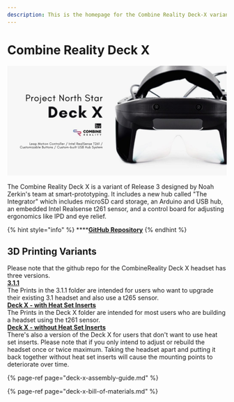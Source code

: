 ```yaml
---
description: This is the homepage for the Combine Reality Deck-X variant of Northstar.
---
```


# Combine Reality Deck X

![](../../.gitbook/assets/unknown-4.png)

The Combine Reality Deck X is a variant of Release 3 designed by Noah Zerkin's team at smart-prototyping. It includes a new hub called "The Integrator" which includes microSD card storage, an Arduino and USB hub, an embedded Intel Realsense t261 sensor, and a control board for adjusting ergonomics like IPD and eye relief. 

{% hint style="info" %}
\*\*\*\*[**GitHub Repository**](https://github.com/CombineReality/ProjectNorthStar)
{% endhint %}

## 3D Printing Variants

Please note that the github repo for the CombineReality Deck X headset has three versions.   
[**3.1.1**](https://github.com/CombineReality/ProjectNorthStar/tree/master/Mechanical/CombineReality_Variants/3.1.1)  
The Prints in the 3.1.1 folder are intended for users who want to upgrade their existing 3.1 headset and also use a t265 sensor.  
[**Deck X - with Heat Set Inserts**](https://github.com/CombineReality/ProjectNorthStar/tree/master/Mechanical/CombineReality_Variants/Deck_X)  
 The Prints in the Deck X folder are intended for most users who are building a headset using the t261 sensor.   
[**Deck X - without Heat Set Inserts**](https://github.com/CombineReality/ProjectNorthStar/tree/master/Mechanical/CombineReality_Variants/Deck_X_Without_Threaded_Inserts)  
There's also a version of the Deck X for users that don't want to use heat set inserts. Please note that if you only intend to adjust or rebuild the headset once or twice maximum. Taking the headset apart and putting it back together without heat set inserts will cause the mounting points to deteriorate over time. 

{% page-ref page="deck-x-assembly-guide.md" %}

{% page-ref page="deck-x-bill-of-materials.md" %}





